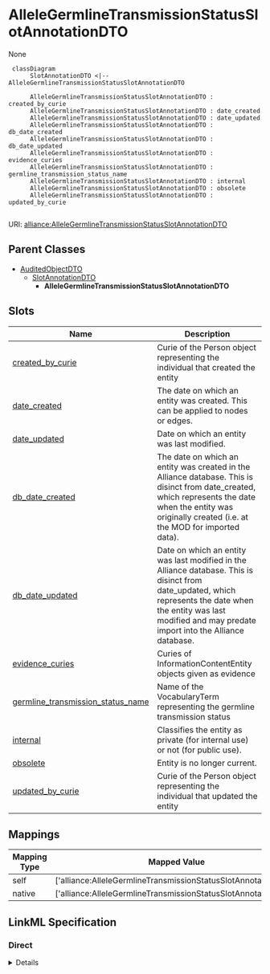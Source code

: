 # AlleleGermlineTransmissionStatusSlotAnnotationDTO

None


```mermaid
 classDiagram
      SlotAnnotationDTO <|-- AlleleGermlineTransmissionStatusSlotAnnotationDTO
      
      AlleleGermlineTransmissionStatusSlotAnnotationDTO : created_by_curie
      AlleleGermlineTransmissionStatusSlotAnnotationDTO : date_created
      AlleleGermlineTransmissionStatusSlotAnnotationDTO : date_updated
      AlleleGermlineTransmissionStatusSlotAnnotationDTO : db_date_created
      AlleleGermlineTransmissionStatusSlotAnnotationDTO : db_date_updated
      AlleleGermlineTransmissionStatusSlotAnnotationDTO : evidence_curies
      AlleleGermlineTransmissionStatusSlotAnnotationDTO : germline_transmission_status_name
      AlleleGermlineTransmissionStatusSlotAnnotationDTO : internal
      AlleleGermlineTransmissionStatusSlotAnnotationDTO : obsolete
      AlleleGermlineTransmissionStatusSlotAnnotationDTO : updated_by_curie
      

```



URI: [alliance:AlleleGermlineTransmissionStatusSlotAnnotationDTO](http://alliancegenome.org/AlleleGermlineTransmissionStatusSlotAnnotationDTO)


## Parent Classes

* [AuditedObjectDTO](AuditedObjectDTO.md)
    * [SlotAnnotationDTO](SlotAnnotationDTO.md)
        * **AlleleGermlineTransmissionStatusSlotAnnotationDTO**




<!-- no inheritance hierarchy -->


## Slots

| Name | Description  |
| ---  | ---  |
| [created_by_curie](created_by_curie.md) | Curie of the Person object representing the individual that created the entity |
| [date_created](date_created.md) | The date on which an entity was created. This can be applied to nodes or edges. |
| [date_updated](date_updated.md) | Date on which an entity was last modified. |
| [db_date_created](db_date_created.md) | The date on which an entity was created in the Alliance database.  This is disinct from date_created, which represents the date when the entity was originally created (i.e. at the MOD for imported data). |
| [db_date_updated](db_date_updated.md) | Date on which an entity was last modified in the Alliance database.  This is disinct from date_updated, which represents the date when the entity was last modified and may predate import into the Alliance database. |
| [evidence_curies](evidence_curies.md) | Curies of InformationContentEntity objects given as evidence |
| [germline_transmission_status_name](germline_transmission_status_name.md) | Name of the VocabularyTerm representing the germline transmission status |
| [internal](internal.md) | Classifies the entity as private (for internal use) or not (for public use). |
| [obsolete](obsolete.md) | Entity is no longer current. |
| [updated_by_curie](updated_by_curie.md) | Curie of the Person object representing the individual that updated the entity |


## Mappings

| Mapping Type | Mapped Value |
| ---  | ---  |
| self | ['alliance:AlleleGermlineTransmissionStatusSlotAnnotationDTO'] |
| native | ['alliance:AlleleGermlineTransmissionStatusSlotAnnotationDTO'] |




## LinkML Specification

<!-- TODO: investigate https://stackoverflow.com/questions/37606292/how-to-create-tabbed-code-blocks-in-mkdocs-or-sphinx -->

### Direct

<details>
```yaml
name: AlleleGermlineTransmissionStatusSlotAnnotationDTO
from_schema: https://github.com/alliance-genome/agr_curation_schema/src/schema/alleleDTO
is_a: SlotAnnotationDTO
slots:
- germline_transmission_status_name

```
</details>

### Induced

<details>
```yaml
name: AlleleGermlineTransmissionStatusSlotAnnotationDTO
from_schema: https://github.com/alliance-genome/agr_curation_schema/src/schema/alleleDTO
is_a: SlotAnnotationDTO
attributes:
  germline_transmission_status_name:
    name: germline_transmission_status_name
    description: Name of the VocabularyTerm representing the germline transmission
      status
    from_schema: https://github.com/alliance-genome/agr_curation_schema/src/schema/alleleDTO
    domain: AlleleGermlineTransmissionStatusSlotAnnotationDTO
    alias: germline_transmission_status_name
    owner: AlleleGermlineTransmissionStatusSlotAnnotationDTO
    domain_of:
    - AlleleGermlineTransmissionStatusSlotAnnotationDTO
    range: string
    required: true
  evidence_curies:
    name: evidence_curies
    description: Curies of InformationContentEntity objects given as evidence
    from_schema: https://github.com/alliance-genome/agr_curation_schema/src/schema/reference
    multivalued: true
    alias: evidence_curies
    owner: AlleleGermlineTransmissionStatusSlotAnnotationDTO
    domain_of:
    - DiseaseAnnotationDTO
    - AlleleCellLineAssociationDTO
    - AlleleGenerationMethodAssociationDTO
    - AlleleGenomicEntityAssociationDTO
    - AlleleImageAssociationDTO
    - AlleleOriginAssociationDTO
    - NoteDTO
    - SlotAnnotationDTO
    - GenomicLocationAssociationDTO
    range: string
  created_by_curie:
    name: created_by_curie
    description: Curie of the Person object representing the individual that created
      the entity
    from_schema: https://github.com/alliance-genome/agr_curation_schema/core.yaml
    domain: AuditedObjectDTO
    alias: created_by_curie
    owner: AlleleGermlineTransmissionStatusSlotAnnotationDTO
    domain_of:
    - AuditedObjectDTO
    range: string
  date_created:
    name: date_created
    description: The date on which an entity was created. This can be applied to nodes
      or edges.
    from_schema: https://github.com/alliance-genome/agr_curation_schema/core.yaml
    aliases:
    - creation_date
    exact_mappings:
    - dct:createdOn
    - WIKIDATA_PROPERTY:P577
    alias: date_created
    owner: AlleleGermlineTransmissionStatusSlotAnnotationDTO
    domain_of:
    - AuditedObject
    - AuditedObjectDTO
    range: datetime
  updated_by_curie:
    name: updated_by_curie
    description: Curie of the Person object representing the individual that updated
      the entity
    from_schema: https://github.com/alliance-genome/agr_curation_schema/core.yaml
    domain: AuditedObjectDTO
    alias: updated_by_curie
    owner: AlleleGermlineTransmissionStatusSlotAnnotationDTO
    domain_of:
    - AuditedObjectDTO
    range: string
  date_updated:
    name: date_updated
    description: Date on which an entity was last modified.
    from_schema: https://github.com/alliance-genome/agr_curation_schema/core.yaml
    aliases:
    - date_last_modified
    alias: date_updated
    owner: AlleleGermlineTransmissionStatusSlotAnnotationDTO
    domain_of:
    - AuditedObject
    - AuditedObjectDTO
    range: datetime
  db_date_created:
    name: db_date_created
    description: The date on which an entity was created in the Alliance database.  This
      is disinct from date_created, which represents the date when the entity was
      originally created (i.e. at the MOD for imported data).
    from_schema: https://github.com/alliance-genome/agr_curation_schema/core.yaml
    alias: db_date_created
    owner: AlleleGermlineTransmissionStatusSlotAnnotationDTO
    domain_of:
    - AuditedObject
    - AuditedObjectDTO
    range: datetime
  db_date_updated:
    name: db_date_updated
    description: Date on which an entity was last modified in the Alliance database.  This
      is disinct from date_updated, which represents the date when the entity was
      last modified and may predate import into the Alliance database.
    from_schema: https://github.com/alliance-genome/agr_curation_schema/core.yaml
    alias: db_date_updated
    owner: AlleleGermlineTransmissionStatusSlotAnnotationDTO
    domain_of:
    - AuditedObject
    - AuditedObjectDTO
    range: datetime
  internal:
    name: internal
    description: Classifies the entity as private (for internal use) or not (for public
      use).
    notes:
    - Default value is true.
    from_schema: https://github.com/alliance-genome/agr_curation_schema/core.yaml
    alias: internal
    owner: AlleleGermlineTransmissionStatusSlotAnnotationDTO
    domain_of:
    - AuditedObject
    - AuditedObjectDTO
    range: boolean
    required: true
  obsolete:
    name: obsolete
    description: Entity is no longer current.
    notes:
    - Obsolete entities are preserved in the database for posterity but should not
      be publicly displayed.
    from_schema: https://github.com/alliance-genome/agr_curation_schema/core.yaml
    alias: obsolete
    owner: AlleleGermlineTransmissionStatusSlotAnnotationDTO
    domain_of:
    - AuditedObject
    - AuditedObjectDTO
    range: boolean

```
</details>